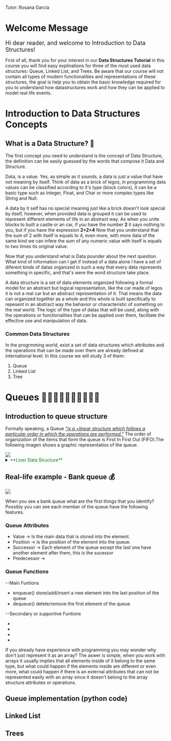
Tutor: Rosana Garcia

# Welcome Message

<font size="4">Hi dear reader, and welcome to Introduction to Data Structures! </font>

First of all, thank you for your interest in our **Data Structures Tutorial** in this course you will find easy explinations for three of the most used data structures: Queue, Linked List, and Trees. Be aware that our course will not contain all types of modern functionalities and representations of these structures, the goal is help you to obtain the basic knowledge required for you to understand how datastructures work and how they can be applied to model real life events.

# Introduction to Data Structures Concepts

## What is a Data Structure? 🧱

The first concept you need to understand is the concept of Data Structure, the definition can be easily guessed by the words that compose it Data and Structure.

Data, is a value. Yes, as simple as it sounds, a data is just a value that have not meaning by itself. Think of data as a brick of legos, in programming data values can be classified according to it's type (block colors), it can be a basic type such as Integer, Float, and Char or more complex types like String and Null.

A data by it self has no special meaning just like a brick doesn't look special by itself, however, when provided data is grouped it can be used to represent different elements of life in an abstract way. As when you unite blocks to built a castle or an car, if you have the number **2** it says nothing to you, but if you have the expression **2+2=4** Now that you understand that the sum of 2 with itself is equals to 4, even more, with more data of the same kind we can infere the sum of any numeric value with itself is equals to two times its original value.

Now that you understand what is Data pounder about the next question. What kind of information can I get if instead of a data alone I have a set of diferent kinds of datas organized in such a way that every data represents something in specific, and that's were the word structure take place.

A data structure is a set of data elements organized following a formal model for an abstract but logical representation, like the car made of legos it is not a real car but an abstract representation of it. That means the data can organized together as a whole and this whole is built specifically to repesent in an abstract way the behavior or characteristic of something on the real world. The logic of the type of datas that will be used, along with the operations or functionalities that can be applied over them, facilitate the effective use and manipulation of data.

### Common Data Structures

In the progrmming world, exist a set of data structures which attributes and the operations that can be made over them are already defined at international level. In this course we will study 3 of them:

1. Queue
2. Linked List
3. Tree

# Queues 🚶🚶‍♀️🚶🏿‍♀️🚶🚶🏿‍♂️

## Introduction to queue structure

Formally speaking, a Queue [*"is a +linear structure which follows a particular order in which the operations are performed."*](https://www.geeksforgeeks.org/queue-data-structure/) The order of organization of the items that form the queue is First In First Out (FIFO).The following imagen shows a graphic representatios of the queue.

<img src="./queues.png"/>


<details>
  <summary><span style="color:green">**Liner Data Structure**</span></summary>
  
  <span style="color:green">*A data structure is linear if it's elements are connected and arranged to each other in a sequential manner allowing the elemnts to be ordered.*</span>
</details>


## Real-life example - Bank queue 💰

<img src="./bank-queue.jpg"/>


When you see a bank queue what are the first things that you identify? Possibly you can see each member of the queue have the following features.


### Queue Attributes

- Value        -> Is the main data that is stored into the element.
- Position     -> Is the position of the element into the queue.
- Successor    -> Each element of the queue except the last one have another element after them, this is the sucessor
- Predecessor  -> 

### Queue Functions

--Main Funtions

- enqueue() store/add/insert a new element into the last position of the queue
- dequeue() delete/remove the first element of the queue

--Secondary or supportive Funtions

-
-
-
-



If you already have experience with programming you may wonder why don't just represent it as an array? The aswer is simple, when you work with arrays it usually implies that all elements inside of it belong to the same type, but what could happen if the elements inside are different or even more, what could happen if there is an external attributes that can not be represented easily with an array since it doesn't belong to the array structure attributes or operations.




## Queue implementation (python code)

## Linked List

## Trees
